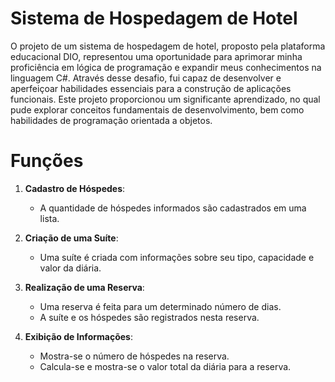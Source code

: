 # Sistema de Hospedagem de Hotel


<p> O projeto de um sistema de hospedagem de hotel, proposto pela plataforma educacional DIO, representou uma oportunidade para aprimorar minha proficiência em lógica de programação e expandir meus conhecimentos na linguagem C#. Através desse desafio, fui capaz de desenvolver e aperfeiçoar habilidades essenciais para a construção de aplicações funcionais. Este projeto proporcionou um significante aprendizado, no qual pude explorar conceitos fundamentais de desenvolvimento, bem como habilidades de programação orientada a objetos.</p>


# Funções

<p>


1. **Cadastro de Hóspedes**:
   - A quantidade de hóspedes informados são cadastrados em uma lista.

2. **Criação de uma Suíte**:
   - Uma suíte é criada com informações sobre seu tipo, capacidade e valor da diária.

3. **Realização de uma Reserva**:
   - Uma reserva é feita para um determinado número de dias.
   - A suíte e os hóspedes são registrados nesta reserva.

4. **Exibição de Informações**:
   - Mostra-se o número de hóspedes na reserva.
   - Calcula-se e mostra-se o valor total da diária para a reserva.
</p> 
